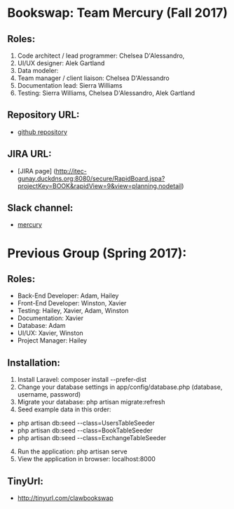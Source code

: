 # Bookswap: Team Mercury (Fall 2017)

## Roles:
1. Code architect / lead programmer: Chelsea D'Alessandro,
2. UI/UX designer: Alek Gartland
3. Data modeler: 
4. Team manager / client liaison: Chelsea D'Alessandro
5. Documentation lead: Sierra Williams
6. Testing: Sierra Williams, Chelsea D'Alessandro, Alek Gartland

## Repository URL:
* [github repository](https://github.com/soft-eng-practicum/bookswap)

## JIRA URL:
* [JIRA page] (http://itec-gunay.duckdns.org:8080/secure/RapidBoard.jspa?projectKey=BOOK&rapidView=9&view=planning.nodetail)

## Slack channel:
* [mercury](https://ggc-dev.slack.com/messages/C6RM2UF7U)

# Previous Group (Spring 2017):

## Roles:
* Back-End Developer: Adam, Hailey
* Front-End Developer: Winston, Xavier
* Testing: Hailey, Xavier, Adam, Winston
* Documentation: Xavier
* Database: Adam
* UI/UX: Xavier, Winston
* Project Manager: Hailey

## Installation:
1. Install Laravel: composer install --prefer-dist
2. Change your database settings in app/config/database.php (database, username, password)
3. Migrate your database: php artisan migrate:refresh
4. Seed example data in this order:
* php artisan db:seed --class=UsersTableSeeder
* php artisan db:seed --class=BookTableSeeder
* php artisan db:seed --class=ExchangeTableSeeder
4. Run the application: php artisan serve
5. View the application in browser: localhost:8000

## TinyUrl:
* http://tinyurl.com/clawbookswap
